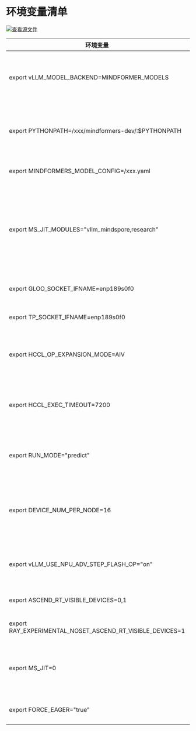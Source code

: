 # 环境变量清单

[![查看源文件](https://mindspore-website.obs.cn-north-4.myhuaweicloud.com/website-images/master/resource/_static/logo_source.svg)](https://gitee.com/mindspore/docs/blob/master/docs/vllm_mindspore/docs/source_zh_cn/user_guide/environment_variables/environment_variables.md)

|   环境变量   |   必配基础场景   |   功能   |
|   ------   |   ----------  |   -------  |
|   export vLLM_MODEL_BACKEND=MINDFORMER_MODELS   |   运行mindformers模型   |   用于区分mindformers和vllm-mindspore原生模型，默认原生模型   |
|   export PYTHONPATH=/xxx/mindformers-dev/:$PYTHONPATH   |   运行mindformers的research下模型   |   mindformers要用源码安装，因为research目录下代码不打包到whl中   |
|   export MINDFORMERS_MODEL_CONFIG=/xxx.yaml   |   运行mindformers模型   |   mindformers模型的必须配置文件   |
|   export MS_JIT_MODULES="vllm_mindspore,research"   |   升级0.7.3后版本   |   指定静态图模式下哪些模块需要JIT静态编译，其函数方法会被编译成静态计算图; 对应import导入的顶层模块的名称   |
|   export GLOO_SOCKET_IFNAME=enp189s0f0   |   Ray多机   |   Ray多机场景使用，用于服务器间通信   |
|   export TP_SOCKET_IFNAME=enp189s0f0   |   Ray多机   |   Ray多机场景使用，RPC时需要设置   |
|   export HCCL_OP_EXPANSION_MODE=AIV   |   多机   |   多机场景优化，配置通信算法的编排展开位置，用于通信加速   |
|   export HCCL_EXEC_TIMEOUT=7200   |   多机   |   多机场景优化，控制设备间执行时同步等待的时间，单位为s，默认值为1836   |
|   export RUN_MODE="predict"   |   推理基础流程---系统默认配置   |   配置网络执行模式，predict模式下会使能一些优化   |
|   export DEVICE_NUM_PER_NODE=16   |   多机使用ckpt切分   |   自动权重切分要识别卡数功能依赖，单机实际NPU数量，不设置默认为8卡服务器   |
|   export vLLM_USE_NPU_ADV_STEP_FLASH_OP="on"   |   mss（Multi step scheduler）自定义算子   |   mss（Multi step scheduler）功能中自定义算子开关   |
|   export ASCEND_RT_VISIBLE_DEVICES=0,1   |   vllm-ascend Ray多机场景   |   vllm-ascend中使能Ray依赖   |
|   export RAY_EXPERIMENTAL_NOSET_ASCEND_RT_VISIBLE_DEVICES=1   |   vllm-ascend Ray多机场景   |   vllm-ascend中使能Ray依赖   |
|   export MS_JIT=0   |   量化场景，升级0.7.3后版本   |   0：不使用JIT即时编译，网络脚本直接按照动态图（PyNative）模式执行。   |
|   export FORCE_EAGER="true"   |   量化场景，升级0.7.3后版本   |       |
